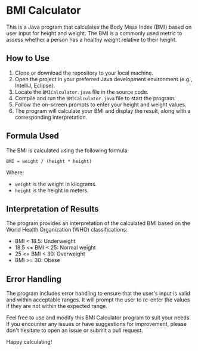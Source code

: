 # BMI Calculator

This is a Java program that calculates the Body Mass Index (BMI) based on user input for height and weight. The BMI is a commonly used metric to assess whether a person has a healthy weight relative to their height.

## How to Use

1. Clone or download the repository to your local machine.
2. Open the project in your preferred Java development environment (e.g., IntelliJ, Eclipse).
3. Locate the `BMICalculator.java` file in the source code.
4. Compile and run the `BMICalculator.java` file to start the program.
5. Follow the on-screen prompts to enter your height and weight values.
6. The program will calculate your BMI and display the result, along with a corresponding interpretation.

## Formula Used

The BMI is calculated using the following formula:

```
BMI = weight / (height * height)
```

Where:
- `weight` is the weight in kilograms.
- `height` is the height in meters.

## Interpretation of Results

The program provides an interpretation of the calculated BMI based on the World Health Organization (WHO) classifications:

- BMI < 18.5: Underweight
- 18.5 <= BMI < 25: Normal weight
- 25 <= BMI < 30: Overweight
- BMI >= 30: Obese

## Error Handling

The program includes error handling to ensure that the user's input is valid and within acceptable ranges. It will prompt the user to re-enter the values if they are not within the expected range.

Feel free to use and modify this BMI Calculator program to suit your needs. If you encounter any issues or have suggestions for improvement, please don't hesitate to open an issue or submit a pull request.

Happy calculating!
